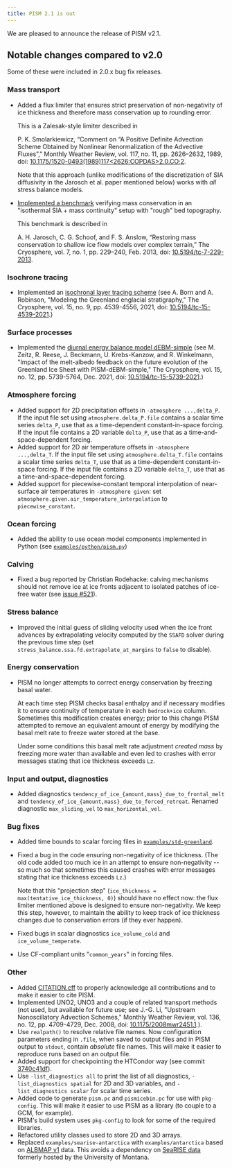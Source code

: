 ```yaml
---
title: PISM 2.1 is out
---
```


We are pleased to announce the release of PISM v2.1.

## Notable changes compared to v2.0

Some of these were included in 2.0.x bug fix releases.

### Mass transport

- Added a flux limiter that ensures strict preservation of non-negativity of ice thickness
  and therefore mass conservation up to rounding error.

  This is a Zalesak-style limiter described in

  P. K. Smolarkiewicz, “Comment on “A Positive Definite Advection Scheme Obtained by
  Nonlinear Renormalization of the Advective Fluxes”,” Monthly Weather Review, vol. 117,
  no. 11, pp. 2626–2632, 1989, doi:
  [10.1175/1520-0493(1989)117<2626:COPDAS>2.0.CO;2](https://doi.org/10.1175/1520-0493(1989)117<2626:COPDAS>2.0.CO;2).

  Note that this approach (unlike modifications of the discretization of SIA diffusivity
  in the Jarosch et al. paper mentioned below) works with *all* stress balance models.

- [Implemented a
  benchmark](https://github.com/pism/pism/blob/v2.1/examples/bedrock_step/README.md)
  verifying mass conservation in an "isothermal SIA + mass continuity" setup with "rough"
  bed topography.

  This benchmark is described in

  A. H. Jarosch, C. G. Schoof, and F. S. Anslow, “Restoring mass conservation to shallow
  ice flow models over complex terrain,” The Cryosphere, vol. 7, no. 1, pp. 229–240, Feb.
  2013, doi: [10.5194/tc-7-229-2013](https://doi.org/10.5194/tc-7-229-2013).

### Isochrone tracing

- Implemented an [isochronal layer tracing
  scheme](https://www.pism.io/docs/manual/modeling-choices/dynamics/age.html#isochronal-layer-tracing)
  (see A. Born and A. Robinson, "Modeling the Greenland englacial stratigraphy," The
  Cryosphere, vol. 15, no. 9, pp. 4539-4556, 2021, doi:
  [10.5194/tc-15-4539-2021](https://doi.org/10.5194/tc-15-4539-2021).)

### Surface processes

- Implemented the [diurnal energy balance model
  dEBM-simple](https://www.pism.io/docs/climate_forcing/surface.html#diurnal-energy-balance-model-debm-simple)
  (see M. Zeitz, R. Reese, J. Beckmann, U. Krebs-Kanzow, and R. Winkelmann, "Impact of the
  melt-albedo feedback on the future evolution of the Greenland Ice Sheet with
  PISM-dEBM-simple," The Cryosphere, vol. 15, no. 12, pp. 5739-5764, Dec. 2021, doi:
  [10.5194/tc-15-5739-2021](https://doi.org/10.5194/tc-15-5739-2021).)

### Atmosphere forcing

- Added support for 2D precipitation offsets in `-atmosphere ...,delta_P`. If the input
  file set using `atmosphere.delta_P.file` contains a scalar time series `delta_P`, use
  that as a time-dependent constant-in-space forcing. If the input file contains a 2D
  variable `delta_P`, use that as a time-and-space-dependent forcing.
- Added support for 2D air temperature offsets in `-atmosphere ...,delta_T`. If the input
  file set using `atmosphere.delta_T.file` contains a scalar time series `delta_T`, use
  that as a time-dependent constant-in-space forcing. If the input file contains a 2D
  variable `delta_T`, use that as a time-and-space-dependent forcing.
- Added support for piecewise-constant temporal interpolation of near-surface air
  temperatures in `-atmosphere given`: set
  `atmosphere.given.air_temperature_interpolation` to `piecewise_constant`.

### Ocean forcing

- Added the ability to use ocean model components implemented in Python (see
  [`examples/python/pism.py`](https://github.com/pism/pism/blob/v2.1/examples/python/pism.py))

### Calving

- Fixed a bug reported by Christian Rodehacke: calving mechanisms should not remove ice at
  ice fronts adjacent to isolated patches of ice-free water (see [issue
  #521](https://github.com/pism/pism/issues/521)).

### Stress balance

- Improved the initial guess of sliding velocity used when the ice front advances by
  extrapolating velocity computed by the `SSAFD` solver during the previous time step (set
  `stress_balance.ssa.fd.extrapolate_at_margins` to `false` to disable).

### Energy conservation

- PISM no longer attempts to correct energy conservation by freezing basal water.

  At each time step PISM checks basal enthalpy and if necessary modifies it to ensure
  continuity of temperature in each `bedrock+ice` column. Sometimes this modification
  creates energy; prior to this change PISM attempted to remove an equivalent amount of
  energy by modifying the basal melt rate to freeze water stored at the base.

  Under some conditions this basal melt rate adjustment *created mass* by freezing more
  water than available and even led to crashes with error messages stating that ice
  thickness exceeds `Lz`.

### Input and output, diagnostics

- Added diagnostics `tendency_of_ice_{amount,mass}_due_to_frontal_melt` and
  `tendency_of_ice_{amount,mass}_due_to_forced_retreat`. Renamed diagnostic
  `max_sliding_vel` to `max_horizontal_vel`.

### Bug fixes

- Added time bounds to scalar forcing files in
  [`examples/std-greenland`](https://github.com/pism/pism/tree/v2.1/examples/std-greenland).
- Fixed a bug in the code ensuring non-negativity of ice thickness. (The old code added
  too much ice in an attempt to ensure non-negativity -- so much so that sometimes this
  caused crashes with error messages stating that ice thickness exceeds `Lz`.)

  Note that this "projection step" (`ice_thickness = max(tentative_ice_thickness, 0)`)
  should have no effect now: the flux limiter mentioned above is designed to ensure
  non-negativity. We keep this step, however, to maintain the ability to keep track of ice
  thickness changes due to conservation errors (if they ever happen).
- Fixed bugs in scalar diagnostics `ice_volume_cold` and `ice_volume_temperate`.
- Use CF-compliant units "`common_years`" in forcing files.

### Other

- Added [CITATION.cff](https://github.com/pism/pism/blob/v2.1/CITATION.cff) to properly
  acknowledge all contributions and to make it easier to cite PISM.
- Implemented UNO2, UNO3 and a couple of related transport methods (not used, but
  available for future use; see J.-G. Li, "Upstream Nonoscillatory Advection Schemes,"
  Monthly Weather Review, vol. 136, no. 12, pp. 4709-4729, Dec. 2008, doi:
  [10.1175/2008mwr2451.1](https://doi.org/10.1175/2008mwr2451.1).).
- Use `realpath()` to resolve relative file names. Now configuration parameters ending in
  `.file`, when saved to output files and in PISM output to `stdout`, contain *absolute*
  file names. This will make it easier to reproduce runs based on an output file.
- Added support for checkpointing the HTCondor way (see commit
  [3740c41df](https://github.com/pism/pism/commit/3740c41df6f35fdf0d7501f96f5cab362f25a24b)).
- Use `-list_diagnostics all` to print the list of all diagnostics, `-list_diagnostics
  spatial` for 2D and 3D variables, and `-list_diagnostics scalar` for scalar time series.
- Added code to generate `pism.pc` and `pismicebin.pc` for use with `pkg-config`. This
  will make it easier to use PISM as a library (to couple to a GCM, for example).
- PISM's build system uses `pkg-config` to look for some of the required libraries.
- Refactored utility classes used to store 2D and 3D arrays.
- Replaced `examples/searise-antarctica` with `examples/antarctica` based on [ALBMAP
  v1](https://doi.org/10.1594/PANGAEA.734145) data. This avoids a dependency on [SeaRISE
  data](https://doi.org/10.5281/zenodo.10140224) formerly hosted by the University of
  Montana.
